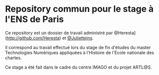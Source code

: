 # Repository commun pour le stage à l'ENS de Paris

Ce repository est un dossier de travail administré par @Heresta](http://github.com/Heresta) et [@Juliettejns](http://github.com/Juliettejns).

Il correspond au travail effectué lors du stage de fin d'études du master Technologies Numériques appliquées à l'Histoire de l'Ecole nationale des chartes.

Ce stage a été fait dans le cadre du centre IMAGO et du projet ARTL@S.
